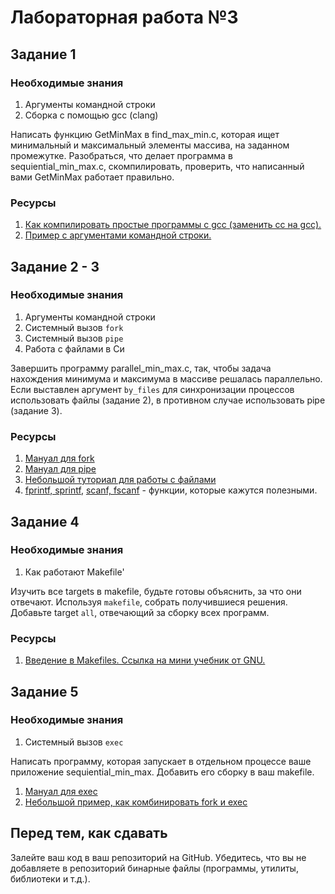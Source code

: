 # Лабораторная работа №3

## Задание 1

### Необходимые знания

1. Аргументы командной строки
2. Сборка с помощью gcc (clang)

Написать функцию GetMinMax в find\_max\_min.c, которая ищет минимальный и максимальный элементы массива, на заданном промежутке.
Разобраться, что делает программа в sequiential\_min\_max.c, скомпилировать, проверить, что написанный вами GetMinMax работает правильно.

### Ресурсы

1. [Как компилировать простые программы с gcc (заменить сс на gcc).](https://www.classes.cs.uchicago.edu/archive/2014/winter/51081-1/LabFAQ/lab3/compile.html)
2. [Пример с аргументами командной строки.](https://www.cprogramming.com/tutorial/c/lesson14.html)

## Задание 2 - 3

### Необходимые знания

1. Аргументы командной строки
2. Системный вызов `fork`
3. Системный вызов `pipe`
4. Работа с файлами в Си

Завершить программу parallel\_min\_max.c, так, чтобы задача нахождения минимума и максимума в массиве решалась параллельно.
Если выставлен аргумент `by_files` для синхронизации процессов использовать файлы (задание 2), в противном случае использовать pipe (задание 3).

### Ресурсы

1. [Мануал для fork](http://man7.org/linux/man-pages/man2/fork.2.html)
2. [Мануал для pipe](http://man7d.org/linux/man-pages/man2/pipe.2.html)
3. [Небольшой туториал для работы с файлами](https://www.cprogramming.com/tutorial/cfileio.html)
4. [fprintf, sprintf](http://en.cppreference.com/w/c/io/fprintf), [scanf, fscanf](http://en.cppreference.com/w/c/io/fscanf) - функции, которые кажутся полезными.

## Задание 4

### Необходимые знания

1. Как работают Makefile'

Изучить все targets в makefile, будьте готовы объяснить, за что они отвечают. Используя `makefile`, собрать получившиеся решения. Добавьте target `all`, отвечающий за сборку всех программ.

### Ресурсы

1. [Введение в Makefiles. Ссылка на мини учебник от GNU.](https://www.gnu.org/software/make/manual/html_node/Introduction.html#Introduction)

## Задание 5

### Необходимые знания

1. Системный вызов `exec`

Написать программу, которая запускает в отдельном процессе ваше приложение sequiential\_min\_max. Добавить его сборку в ваш makefile.

1. [Мануал для exec](http://man7.org/linux/man-pages/man3/exec.3.html)
2. [Небольшой пример, как комбинировать fork и exec](https://ece.uwaterloo.ca/~dwharder/icsrts/Tutorials/fork_exec/)

<!--
## Задание 6

Дополните файл tests.c **(название?)**. Добавьте туда unit тесты, для тестирования GetMinMax.
-->

## Перед тем, как сдавать

Залейте ваш код в ваш репозиторий на GitHub. Убедитесь, что вы не добавляете в репозиторий бинарные файлы (программы, утилиты, библиотеки и т.д.).
